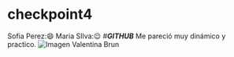 
# checkpoint4
Sofia Perez::smile:
Maria SIlva::wink:
#***GITHUB***
Me pareció muy dinámico y practico.
![Imagen ](https://pic.onlinewebfonts.com/svg/img_326384.png)
Valentina Brun
